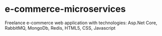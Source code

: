 # e-commerce-microservices
Freelance e-commerce web application with technologies: Asp.Net Core, RabbitMQ, MongoDb, Redis, HTML5, CSS, Javascript
